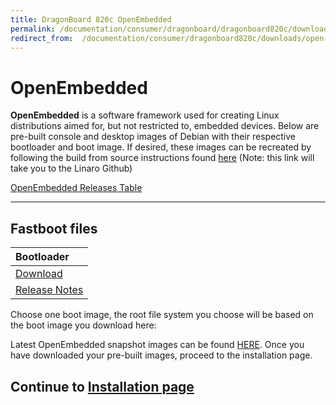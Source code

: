 ```yaml
---
title: DragonBoard 820c OpenEmbedded
permalink: /documentation/consumer/dragonboard/dragonboard820c/downloads/open-embedded.md.html
redirect_from:  /documentation/consumer/dragonboard820c/downloads/open-embedded.md.html
---
```

# OpenEmbedded

**OpenEmbedded** is a software framework used for creating Linux distributions aimed for, but not restricted to, embedded devices. Below are pre-built console and desktop images of Debian with their respective bootloader and boot image. If desired, these images can be recreated by following the build from source instructions found [here](https://github.com/Linaro/documentation/blob/master/Reference-Platform/CECommon/OE.md) (Note: this link will take you to the Linaro Github)

[OpenEmbedded Releases Table](https://wiki.yoctoproject.org/wiki/Releases)

***

## Fastboot files

| Bootloader                                                                                                                             |
|:---------------------------------------------------------------------------------------------------------------------------------------|
| [Download](http://snapshots.linaro.org/96boards/dragonboard820c/linaro/rescue/latest/dragonboard-820c-bootloader-ufs-linux-*.zip)       |
| [Release Notes](http://snapshots.linaro.org/96boards/dragonboard820c/linaro/rescue/latest/)                                             |

Choose one boot image, the root file system you choose will be based on the boot image you download here:

Latest OpenEmbedded snapshot images can be found [HERE](http://snapshots.linaro.org/96boards/dragonboard820c/linaro/openembedded/). Once you have downloaded your pre-built images, proceed to the installation page.

## Continue to [Installation page](../installation)
